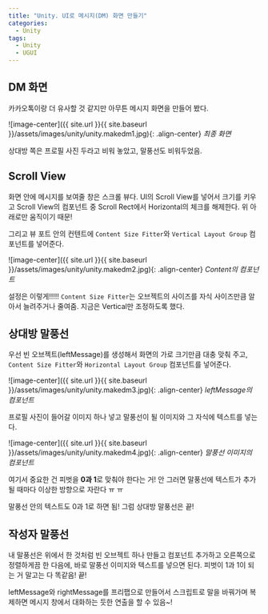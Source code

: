 ```yaml
---
title: "Unity. UI로 메시지(DM) 화면 만들기"
categories:
  - Unity
tags:
  - Unity
  - UGUI
---
```


## DM 화면

카카오톡이랑 더 유사할 것 같지만 아무튼 메시지 화면을 만들어 봤다. 

![image-center]({{ site.url }}{{ site.baseurl }}/assets/images/unity/unity.makedm1.jpg){: .align-center}
_최종 화면_

상대방 쪽은 프로필 사진 두라고 비워 놓았고, 말풍선도 비워두었음.

## Scroll View

화면 안에 메시지를 보여줄 창은 스크롤 뷰다. UI의 Scroll View를 넣어서 크기를 키우고 Scroll View의 컴포넌트 중 Scroll Rect에서 Horizontal의 체크를 해제한다. 위 아래로만 움직이기 때문!

그리고 뷰 포트 안의 컨텐트에 `Content Size Fitter`와 `Vertical Layout Group` 컴포넌트를 넣어준다.

![image-center]({{ site.url }}{{ site.baseurl }}/assets/images/unity/unity.makedm2.jpg){: .align-center}
_Content의 컴포넌트_

설정은 이렇게!!!!! `Content Size Fitter`는 오브젝트의 사이즈를 자식 사이즈만큼 알아서 늘려주거나 줄여줌. 지금은 Vertical만 조정하도록 했다.

## 상대방 말풍선

우선 빈 오브젝트(leftMessage)를 생성해서 화면의 가로 크기만큼 대충 맞춰 주고, `Content Size Fitter`와 `Horizontal Layout Group` 컴포넌트를 넣어준다.

![image-center]({{ site.url }}{{ site.baseurl }}/assets/images/unity/unity.makedm3.jpg){: .align-center}
_leftMessage의 컴포넌트_

프로필 사진이 들어갈 이미지 하나 넣고 말풍선이 될 이미지와 그 자식에 텍스트를 넣는다.

![image-center]({{ site.url }}{{ site.baseurl }}/assets/images/unity/unity.makedm4.jpg){: .align-center}
_말풍선 이미지의 컴포넌트_

여기서 중요한 건 피벗을 **0과 1**로 맞춰야 한다는 거! 안 그러면 말풍선에 텍스트가 추가될 때마다 이상한 방향으로 자란다 ㅠ ㅠ

말풍선 안의 텍스트도 0과 1로 하면 됨! 그럼 상대방 말풍선은 끝!

## 작성자 말풍선

내 말풍선은 위에서 한 것처럼 빈 오브젝트 하나 만들고 컴포넌트 추가하고 오른쪽으로 정렬하게끔 한 다음에, 바로 말풍선 이미지와 텍스트를 넣으면 된다. 피벗이 1과 1이 되는 거 말고는 다 똑같음! 끝!

leftMessage와 rightMessage를 프리팹으로 만들어서 스크립트로 말을 바꿔가며 복제하면 메시지 창에서 대화하는 듯한 연출을 할 수 있음~!